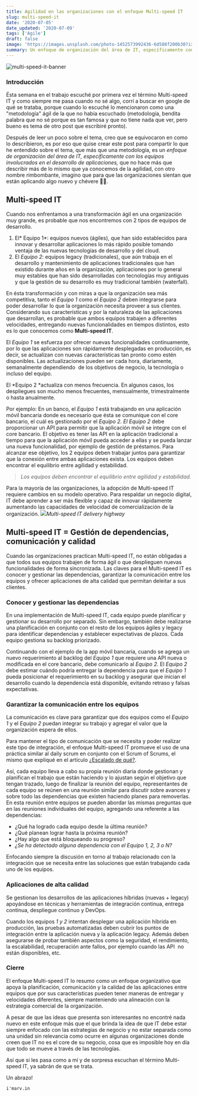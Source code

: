 ```yaml
---
title: Agilidad en las organizaciones con el enfoque Multi-speed IT
slug: multi-speed-it
date: '2020-07-05'
date_updated: '2020-07-09'
tags: ['Agile']
draft: false
image: 'https://images.unsplash.com/photo-1452573992436-6d508f200b30?ixlib=rb-1.2.1&q=80&fm=jpg&crop=entropy&cs=tinysrgb&w=2000&fit=max&ixid=eyJhcHBfaWQiOjExNzczfQ'
summary: Un enfoque de organización del área de IT, específicamente con los equipos involucrados en el desarrollo de aplicaciones, otro nombre rimbombante que describe más de lo mismo que ya conocemos de la agilidad.
---
```


![multi-speed-it-banner](https://images.unsplash.com/photo-1452573992436-6d508f200b30?ixlib=rb-1.2.1&q=80&fm=jpg&crop=entropy&cs=tinysrgb&w=2000&fit=max&ixid=eyJhcHBfaWQiOjExNzczfQ)

### Introducción

Ésta semana en el trabajo escuché por primera vez el término Multi-speed IT y como siempre me pasa cuando no sé algo, corrí a buscar en google de qué se trataba, porque cuando lo escuché lo mencionaron como una "metodología" ágil de la que no había escuchado (metodología, bendita palabra que no sé porque es tan famosa y que no tiene nada que ver, pero bueno es tema de otro post que escribiré pronto).

Después de leer un poco sobre el tema, creo que se equivocaron en como lo describieron, es por eso que quise crear este post para compartir lo que he entendido sobre el tema, que más que una metodología, es un _enfoque de organización del área de IT, específicamente con los equipos involucrados en el desarrollo de aplicaciones,_ que no hace más que describir más de lo mismo que ya conocemos de la agilidad, con otro nombre rimbombante, imagino que para que las organizaciones sientan que están aplicando algo nuevo y chévere 🤷‍♂️.

## Multi-speed IT

Cuando nos enfrentamos a una transformación ágil en una organización muy grande, es probable que nos encontremos con 2 tipos de equipos de desarrollo.

1. El* Equipo 1*: equipos nuevos (ágiles), que han sido establecidos para innovar y desarrollar aplicaciones lo más rápido posible tomando ventaja de las nuevas tecnologías de desarrollo y del cloud.
2. El _Equipo 2_: equipos legacy (tradicionales), que aún trabaja en el desarrollo y mantenimiento de aplicaciones tradicionales que han existido durante años en la organización, aplicaciones por lo general muy estables que han sido desarrolladas con tecnologías muy antiguas y que la gestión de su desarrollo es muy tradicional también (waterfall).

En ésta transformación y con miras a que la organización sea más competitiva, tanto el _Equipo 1_ como el _Equipo 2_ deben integrarse para poder desarrollar lo que la organización necesita proveer a sus clientes. Considerando sus características y por la naturaleza de las aplicaciones que desarrollan, es probable que ambos equipos trabajen a diferentes velocidades, entregando nuevas funcionalidades en tiempos distintos, esto es lo que conocemos como **Multi-speed IT**.

El _Equipo 1_ se esfuerza por ofrecer nuevas funcionalidades continuamente, por lo que las aplicaciones son rápidamente desplegadas en producción, es decir, se actualizan con nuevas características tan pronto como estén disponibles. Las actualizaciones pueden ser cada hora, diariamente, semanalmente dependiendo  de los objetivos de negocio, la tecnología o incluso del equipo.

El *Equipo 2 *actualiza con menos frecuencia. En algunos casos, los despliegues son mucho menos frecuentes, mensualmente, trimestralmente o hasta anualmente.

Por ejemplo: En un banco, el _Equipo 1_ está trabajando en una aplicación móvil bancaria donde es necesario que ésta se comunique con el core bancario, el cuál es gestionado por el _Equipo 2. El Equipo 2_ debe proporcionar un API para permitir que la aplicación móvil se integre con el core bancario. El objetivo es tener las API en la aplicación tradicional a tiempo para que la aplicación móvil pueda acceder a ellas y se pueda lanzar una nueva funcionalidad, por ejemplo de gestión de préstamos. Para alcanzar ese objetivo, los 2 equipos deben trabajar juntos para garantizar que la conexión entre ambas aplicaciones exista. Los equipos deben encontrar el equilibrio entre agilidad y estabilidad.

> _Los equipos deben encontrar el equilibrio entre agilidad y estabilidad._

Para la mayoría de las organizaciones, la adopción de Multi-speed IT requiere cambios en su modelo operativo. Para respaldar un negocio digital, IT debe aprender a ser más flexible y capaz de innovar rápidamente aumentando las capacidades de velocidad de comercialización de la organización.
![](https://digitalpress.fra1.cdn.digitaloceanspaces.com/cd0euxp/2020/07/image.png)_Multi-speed IT delivery highway_

## Multi-speed IT = Gestión de dependencias, comunicación y calidad

Cuando las organizaciones practican Multi-speed IT, no están obligadas a que todos sus equipos trabajen de forma ágil o que desplieguen nuevas funcionalidades de forma sincronizada. Las claves para el Multi-speed IT es conocer y gestionar las dependencias, garantizar la comunicación entre los equipos y ofrecer aplicaciones de alta calidad que permitan deleitar a sus clientes.

### Conocer y gestionar las dependencias

En una implementación de Multi-speed IT, cada equipo puede planificar y gestionar su desarrollo por separado. Sin embargo, también debe realizarse una planificación en conjunto con el resto de los equipos ágiles y legacy para identificar dependencias y establecer expectativas de plazos. Cada equipo gestiona su backlog priorizado.

Continuando con el ejemplo de la app móvil bancaria, cuando se agrega un nuevo requerimiento al backlog del _Equipo 1_ que requiere una API nueva o modificada en el core bancario, debe comunicarlo al _Equipo 2_. El _Equipo 2_ debe estimar cuándo podría entregar la dependencia para que el _Equipo 1_ pueda posicionar el requerimiento en su backlog y asegurar que inician el desarrollo cuando la dependencia está disponible, evitando retraso y falsas expectativas.

### Garantizar la comunicación entre los equipos

La comunicación es clave para garantizar que dos equipos como el _Equipo 1_ y el _Equipo 2_ puedan integrar su trabajo y agregar el valor que la organización espera de ellos.

Para mantener el tipo de comunicación que se necesita y poder realizar este tipo de integración, el enfoque Multi-speed IT promueve el uso de una práctica similar al daily scrum en conjunto con el Scrum of Scrums, el mismo que expliqué en el artículo [¿Escalado de qué?](/escalado/).

Así, cada equipo lleva a cabo su propia reunión diaria donde gestionan y planifican el trabajo que están haciendo y lo ajustan según el objetivo que tengan trazado, luego de finalizar la reunión del equipo, representantes de cada equipo se reúnen en una reunión similar para discutir sobre avances y sobre todo las dependencias que existen haciendo planes para removerlas. En esta reunión entre equipos se pueden abordar las mismas preguntas que en las reuniones individuales del equipo, agregando una referente a las dependencias:

- ¿Qué ha logrado cada equipo desde la última reunión?
- ¿Qué planean lograr hasta la próxima reunión?
- ¿Hay algo que está bloqueando su progreso?
- _¿Se ha detectado alguna dependencia con el Equipo 1, 2, 3 o N?_

Enfocando siempre la discusión en torno al trabajo relacionado con la integración que se necesita entre las soluciones que están trabajando cada uno de los equipos.

### Aplicaciones de alta calidad

Se gestionan los desarrollos de las aplicaciones híbridas (nuevas + legacy) apoyándose en técnicas y herramientas de integración continua, entrega continua, despliegue continuo y DevOps.

Cuando los equipos _1 y 2_ intentan desplegar una aplicación híbrida en producción, las pruebas automatizadas deben cubrir los puntos de integración entre la aplicación nueva y la aplicación legacy. Además deben asegurarse de probar también aspectos como la seguridad, el rendimiento, la escalabilidad, recuperación ante fallos, por ejemplo cuando las API  no están disponibles, etc.

### Cierre

El enfoque Multi-speed IT lo resumo como un enfoque organizativo que apoya la planificación, comunicación y la calidad de las aplicaciones entre equipos que por sus características pueden tener maneras de entregar y velocidades diferentes, siempre manteniendo una alineación con la estrategia comercial de la organización.

A pesar de que las ideas que presenta son interesantes no encontré nada nuevo en este enfoque más que el que brinda la idea de que IT debe estar siempre enfocado con las estrategias de negocio y no estar separada como una unidad sin relevancia como ocurre en algunas organizaciones donde creen que IT no es el core de su negocio, cosa que es imposible hoy en día que todo se mueve a través de las tecnologías.

Así que si les pasa como a mí y de sorpresa escuchan el término Multi-speed IT, ya sabrán de que se trata.

Un abrazo!

    i'marv.in
